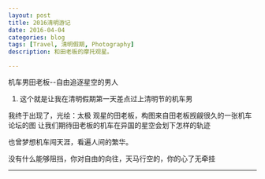```yaml
---
layout: post
title: 2016清明游记
date: 2016-04-04
categories: blog
tags: [Travel, 清明假期, Photography]
description: 和田老板的摩托观星。

---
```

机车男田老板--自由追逐星空的男人
1. 这个就是让我在清明假期第一天差点过上清明节的机车男

我终于出现了，光绘：太极
观星的田老板，构图来自田老板觊觎很久的一张机车论坛的图
让我们期待田老板的机车在异国的星空会划下怎样的轨迹

也曾梦想机车闯天涯，看遍人间的繁华。

没有什么能够阻挡，你对自由的向往，天马行空的，你的心了无牵挂

---